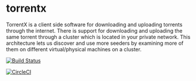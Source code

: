 # torrentx 

TorrentX is a client side software for downloading and uploading torrents through the internet.
There is support for downloading and uploading the same torrent through a cluster which is located in your private network.
This architecture lets  us discover and use more seeders by examining more of them on different virtual/physical machines on a cluster.

[![Build Status](https://travis-ci.org/UniversityFinalProjects/torrentx.svg?branch=master)](https://travis-ci.org/UniversityFinalProjects/torrentx)

[![CircleCI](https://circleci.com/gh/UniversityFinalProjects/torrentx/tree/reactor_temp.svg?style=svg)](https://circleci.com/gh/UniversityFinalProjects/torrentx/tree/reactor_temp)
